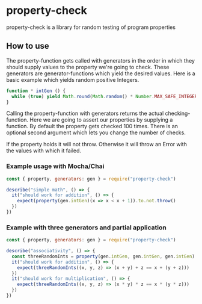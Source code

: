 # property-check

property-check is a library for random testing of program properties

## How to use

The property-function gets called with generators in the order in which they should supply values to the property we're going to check.
These generators are generator-functions which yield the desired values. Here is a basic example which yields random positive Integers.

```js
function * intGen () {
  while (true) yield Math.round(Math.random() * Number.MAX_SAFE_INTEGER)
}
```

Calling the property-function with generators returns the actual checking-function. Here we are going to assert our properties by supplying a function. By default the property gets checked 100 times. There is an optional second argument which lets you change the number of checks.

If the property holds it will not throw. Otherwise it will throw an Error with the values with which it failed.

### Example usage with Mocha/Chai

```js
const { property, generators: gen } = require("property-check")

describe("simple math", () => {
  it("should work for addition", () => {
    expect(property(gen.intGen)(x => x < x + 1)).to.not.throw()
  })
})
```

### Example with three generators and partial application

```js
const { property, generators: gen } = require("property-check")

describe("associativity", () => {
  const threeRandomInts = property(gen.intGen, gen.intGen, gen.intGen)
  it("should work for addition", () => {
    expect(threeRandomInts((x, y, z) => (x + y) + z == x + (y + z)))
  })
  it("should work for multiplication", () => {
    expect(threeRandomInts((x, y, z) => (x * y) * z == x * (y * z)))
  })
})
